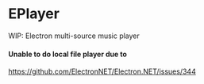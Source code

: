 # EPlayer
WIP: Electron multi-source music player

#### Unable to do local file player due to
https://github.com/ElectronNET/Electron.NET/issues/344
